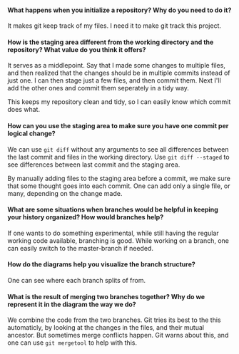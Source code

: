 #### What happens when you initialize a repository? Why do you need to do it?

It makes git keep track of my files. I need it to make git track this project.

#### How is the staging area different from the working directory and the repository? What value do you think it offers?

It serves as a middlepoint. Say that I made some changes to multiple files, and then realized that the changes should be in multiple commits instead of just one. I can then stage just a few files, and then commit them. Next I'll add the other ones and commit them seperately in a tidy way.

This keeps my repository clean and tidy, so I can easily know which commit does what.

#### How can you use the staging area to make sure you have one commit per logical change?

We can use `git diff` without any arguments to see all differences between the last commit and files in the working directory. Use `git diff --staged` to see differences between last commit and the staging area.

By manually adding files to the staging area before a commit, we make sure that some thought goes into each commit. One can add only a single file, or many, depending on the change made.


#### What are some situations when branches would be helpful in keeping your history organized? How would branches help?

If one wants to do something experimental, while still having the regular working code available, branching is good. While working on a branch, one can easily switch to the master-branch if needed.

#### How do the diagrams help you visualize the branch structure?

One can see where each branch splits of from.

#### What is the result of merging two branches together? Why do we represent it in the diagram the way we do?

We combine the code from the two branches. Git tries its best to the this automaticly, by looking at the changes in the files, and their mutual ancestor. But sometimes merge conflicts happen. Git warns about this, and one can use `git mergetool` to help with this.
